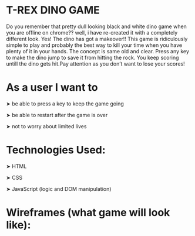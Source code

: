 # T-REX DINO GAME #


Do you remember that pretty dull looking black and white dino game when you are offline on chrome??
well, i have re-created it with a completely different look. Yes! The dino has got a makeover!!
This game is ridiculously simple to play and probably the best way to kill your time when you have plenty of it in your hands. The concept is same old and clear. Press any key to make the dino jump to save it from hitting the rock. You keep scoring untill the dino gets hit.Pay attention as you don’t want to lose your scores! 



# As a user I want to #

➤ be able to press a key to keep the game going
 
➤ be able to restart after the game is over

➤ not to worry about limited lives


# Technologies Used: #

➤  HTML

➤ CSS

➤ JavaScript (logic and DOM manipulation)



# Wireframes (what game will look like): #





